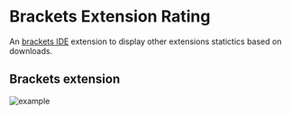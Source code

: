 # Brackets Extension Rating

An [brackets IDE](http://brackets.io) extension to display other extensions statictics based on downloads.

## Brackets extension

![example](http://content.screencast.com/users/dnbard/folders/Jing/media/01f17a72-717f-4a89-b88a-a4153664aede/2014-07-14_2314.png)